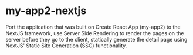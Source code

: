 # my-app2-nextjs
Port the application that was built on Create React App (my-app2) to the NextJS framework, use Server Side Rendering to render the pages on the server before they go to the client, statically generate the detail page using NextJS' Static Site Generation (SSG) functionality.
